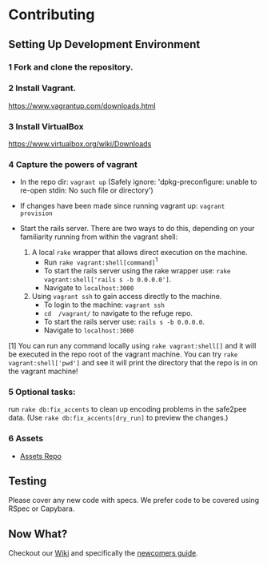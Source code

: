 # Contributing

## Setting Up Development Environment

### 1 Fork and clone the repository.

### 2 Install Vagrant.
https://www.vagrantup.com/downloads.html

### 3 Install VirtualBox
https://www.virtualbox.org/wiki/Downloads

### 4 Capture the powers of vagrant
  * In the repo dir: <code>vagrant up</code> (Safely ignore: 'dpkg-preconfigure: unable to re-open stdin: No such file or directory')
  * If changes have been made since running vagrant up: <code>vagrant provision</code>

  * Start the rails server. There are two ways to do this, depending on your familiarity running from within the vagrant shell:

    1. A local `rake` wrapper that allows direct execution on the machine.
        * Run `rake vagrant:shell[command]`<sup>1</sup>
        * To start the rails server using the rake wrapper use: `rake vagrant:shell['rails s -b 0.0.0.0']`.         
        * Navigate to `localhost:3000`
    2. Using `vagrant ssh` to gain access directly to the machine.
        * To login to the machine: <code>vagrant ssh</code>
        * `cd  /vagrant/` to navigate to the refuge repo.
        * To start the rails server use: `rails s -b 0.0.0.0`.
        * Navigate to `localhost:3000`

  [1] You can run any command locally using `rake vagrant:shell[]` and it will be executed in the repo root of the vagrant machine. You can try `rake vagrant:shell['pwd']` and see it will print the directory that the repo is in on the vagrant machine!

### 5 Optional tasks:
run <code>rake db:fix_accents</code> to clean up encoding problems in the safe2pee data. (Use <code>rake db:fix_accents[dry_run]</code> to preview the changes.)

### 6 Assets
* [Assets Repo](https://github.com/RefugeRestrooms/refuge_assets)

## Testing

Please cover any new code with specs. We prefer code to be covered using RSpec or Capybara.

## Now What?
Checkout our [Wiki](https://github.com/RefugeRestrooms/refugerestrooms/wiki) and specifically the [newcomers guide](https://github.com/RefugeRestrooms/refugerestrooms/wiki/Maintainers'-Manual-%5C--Newcomers'-Guide).
